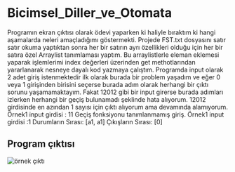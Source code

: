 # Bicimsel_Diller_ve_Otomata
Programın ekran çıktısı olarak ödevi yaparken ki haliyle bıraktım ki hangi aşamalarda neleri amaçladığımı göstermekti. Projede FST.txt dosyasını satır satır okuma 
yaptıktan sonra her bir satırın ayrı özellikleri olduğu için her bir satıra özel Arraylist tanımlaması yaptım. Bu arraylistlerle eleman eklemesi yaparak işlemlerimi 
index değerleri üzerinden get methotlarından yararlanarak nesneye dayalı kod yazmaya çalıştım. Programda input olarak 2 adet giriş istenmektedir ilk olarak burada bir
problem yaşadım ve eğer 0 veya 1 girişinden birisini seçerse burada adım olarak herhangi bir çıktı sorunu yaşamamaktayım. Fakat 12012 gibi bir input girerse burada
adımları izlerken herhangi bir geçiş bulunamadı şeklinde hata alıyorum. 12012 girdisinde en azından 1 sayısı için çıktı alıyorum ama devamında alamıyorum.
Örnek1 input girdisi : 11
Geçiş fonksiyonu tanımlanmamış giriş.
Örnek1 input girdisi :1
Durumların Sırası: [a1, a1]
Çıkışların Sırası: [0] 
## Program çıktısı 
![örnek çıktı](https://github.com/onursonmez37/Bi-imsel_Diller_ve_Otomata/blob/main/bi%C3%A7imsel_diller_ve_otomata%20%C3%A7%C4%B1kt%C4%B1s%C4%B1.png)
